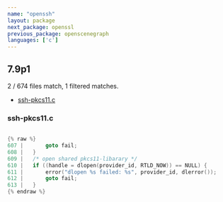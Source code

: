 ```yaml
---
name: "openssh"
layout: package
next_package: openssl
previous_package: openscenegraph
languages: ['c']
---
```

## 7.9p1
2 / 674 files match, 1 filtered matches.

 - [ssh-pkcs11.c](#ssh-pkcs11c)

### ssh-pkcs11.c

```c

{% raw %}
607 | 		goto fail;
608 | 	}
609 | 	/* open shared pkcs11-libarary */
610 | 	if ((handle = dlopen(provider_id, RTLD_NOW)) == NULL) {
611 | 		error("dlopen %s failed: %s", provider_id, dlerror());
612 | 		goto fail;
613 | 	}
{% endraw %}

```